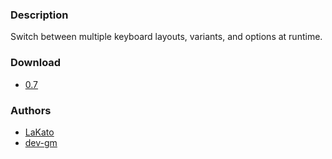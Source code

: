### Description
Switch between multiple keyboard layouts, variants, and options at runtime.

### Download
- [0.7](https://codeberg.org/dwl/dwl-patches/raw/branch/main/patches/togglekblayoutandoptions/togglekblayoutandoptions.patch)

### Authors
- [LaKato](https://codeberg.org/LaKato)
- [dev-gm](https://codeberg.org/dev-gm)
